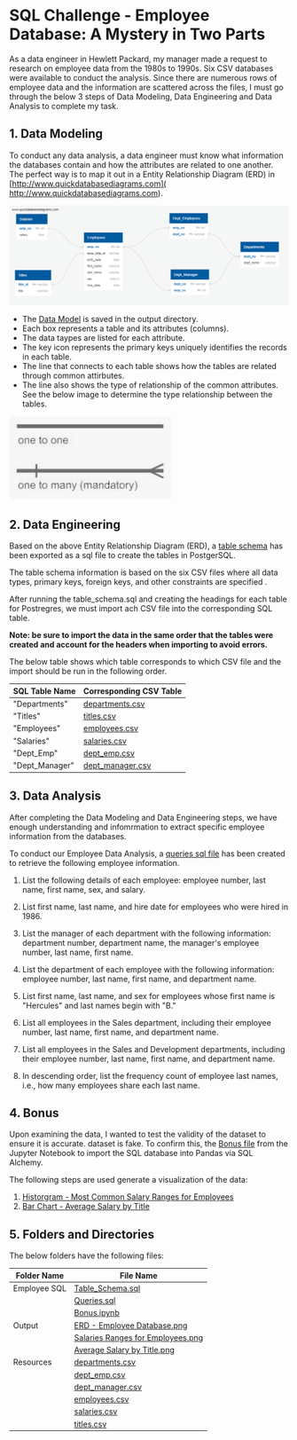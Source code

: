 # SQL Challenge - Employee Database: A Mystery in Two Parts

As a data engineer in Hewlett Packard, my manager made a request to research on employee data from the 1980s to 1990s. Six CSV databases were available to conduct the analysis. Since there are numerous rows of employee data and the information are scattered across the files, I must go through the below 3 steps of Data Modeling, Data Engineering and Data Analysis to complete my task.


## **1.  Data Modeling**

To conduct any data analysis, a data engineer must know what information the databases contain and how the attributes are related to one another. The perfect way is to map it out in a Entity Relationship Diagram (ERD) in  [http://www.quickdatabasediagrams.com]( http://www.quickdatabasediagrams.com).

![Image](https://github.com/cecileung1208/Homework/blob/master/Unit%207%20-%20SQL%20Challenge/Output%20Files/ERD%20-%20Employee%20Database.png)

* The [Data Model](https://github.com/cecileung1208/Homework/blob/master/Unit%207%20-%20SQL%20Challenge/Output%20Files/ERD%20-%20Employee%20Database.png) is saved in the output directory.
* Each box represents a table and its attributes (columns). 
* The data taypes are listed for each attribute.
* The key icon represents the primary keys uniquely identifies the records in each table.
* The line that connects to each table shows how the tables are related through common attirbutes.  
* The line also shows the type of relationship of the common attributes.  See the below image to determine the type relationship between the tables.

![Image](https://github.com/cecileung1208/Homework/blob/master/Unit%207%20-%20SQL%20Challenge/Output%20Files/Relationship.png)


    
## **2.  Data Engineering**

Based on the above Entity Relationship Diagram (ERD), a [table schema](https://github.com/cecileung1208/Homework/blob/master/Unit%207%20-%20SQL%20Challenge/Employee_SQL/Table_Schema.sql) has been exported as a sql file to create the tables in PostgerSQL.

The table schema information is based on the six CSV files where all data types, primary keys, foreign keys, and other constraints are specified .

After running the table_schema.sql and creating the headings for each table for Postregres, we must import ach CSV file into the corresponding SQL table. 

**Note: be sure to import the data in the same order that the tables were created and account for the headers when importing to avoid errors.**

The below table shows which table corresponds to which CSV file and the import should be run in the following order.

| SQL Table Name    | Corresponding CSV Table |
| ------------- | ------------- |
| "Departments"  | [departments.csv](https://github.com/cecileung1208/Homework/blob/master/Unit%207%20-%20SQL%20Challenge/Resources/departments.csv)  |
| "Titles"  | [titles.csv](https://github.com/cecileung1208/Homework/blob/master/Unit%207%20-%20SQL%20Challenge/Resources/titles.csv)  |
| "Employees"  | [employees.csv](https://github.com/cecileung1208/Homework/blob/master/Unit%207%20-%20SQL%20Challenge/Resources/employees.csv)  |
| "Salaries"  | [salaries.csv](https://github.com/cecileung1208/Homework/blob/master/Unit%207%20-%20SQL%20Challenge/Resources/salaries.csv)  |
| "Dept_Emp"  | [dept_emp.csv](https://github.com/cecileung1208/Homework/blob/master/Unit%207%20-%20SQL%20Challenge/Resources/dept_emp.csv)  |
| "Dept_Manager"  | [dept_manager.csv](https://github.com/cecileung1208/Homework/blob/master/Unit%207%20-%20SQL%20Challenge/Resources/dept_manager.csv)  |



## **3.  Data Analysis**

After completing the Data Modeling and Data Engineering steps, we have enough understanding and infomrmation to extract specific employee information from the databases. 

To conduct our Employee Data Analysis, a [queries sql file](https://github.com/cecileung1208/Homework/blob/master/Unit%207%20-%20SQL%20Challenge/Employee_SQL/Queries.sql) has been created to retrieve the following employee information.

1.  List the following details of each employee: employee number, last name, first name, sex, and salary.

2.  List first name, last name, and hire date for employees who were hired in 1986.

3.  List the manager of each department with the following information: department number, department name, the manager's employee number, last name, first name.

4.  List the department of each employee with the following information: employee number, last name, first name, and department name.

5.  List first name, last name, and sex for employees whose first name is "Hercules" and last names begin with "B."

6.  List all employees in the Sales department, including their employee number, last name, first name, and department name.

7.  List all employees in the Sales and Development departments, including their employee number, last name, first name, and department name.

8.  In descending order, list the frequency count of employee last names, i.e., how many employees share each last name.


## **4.  Bonus**

Upon examining the data, I wanted to test the validity of the dataset to ensure it is accurate. dataset is fake. To confirm this, the [Bonus file](https://github.com/cecileung1208/Homework/blob/master/Unit%207%20-%20SQL%20Challenge/Employee_SQL/Bonus.ipynb) from the Jupyter Notebook to import the SQL database into Pandas via SQL Alchemy.

The following steps are used generate a visualization of the data:

1.  [Historgram - Most Common Salary Ranges for Employees](https://github.com/cecileung1208/Homework/blob/master/Unit%207%20-%20SQL%20Challenge/Output%20Files/Salary%20Ranges%20for%20Employees.png)
2.  [Bar Chart - Average Salary by Title](https://github.com/cecileung1208/Homework/blob/master/Unit%207%20-%20SQL%20Challenge/Output%20Files/Average%20Salary%20by%20Title.png)

## **5.  Folders and Directories**

The below folders have the following files:

| Folder Name    | File Name |
| ------------- | ------------- |
| Employee SQL  | [Table_Schema.sql](https://github.com/cecileung1208/Homework/blob/master/Unit%207%20-%20SQL%20Challenge/Employee_SQL/Table_Schema.sql)  |
|               | [Queries.sql](https://github.com/cecileung1208/Homework/blob/master/Unit%207%20-%20SQL%20Challenge/Employee_SQL/Queries.sql)  |
|               | [Bonus.ipynb](https://github.com/cecileung1208/Homework/blob/master/Unit%207%20-%20SQL%20Challenge/Employee_SQL/Bonus.ipynb)  |
| Output        | [ERD - Employee Database.png](https://github.com/cecileung1208/Homework/blob/master/Unit%207%20-%20SQL%20Challenge/Output%20Files/ERD%20-%20Employee%20Database.png)  |
|               | [Salaries Ranges for Employees.png](https://github.com/cecileung1208/Homework/blob/master/Unit%207%20-%20SQL%20Challenge/Output%20Files/Salary%20Ranges%20for%20Employees.png)  |
|               | [Average Salary by Title.png](https://github.com/cecileung1208/Homework/blob/master/Unit%207%20-%20SQL%20Challenge/Output%20Files/Average%20Salary%20by%20Title.png)  |
| Resources   | [departments.csv](https://github.com/cecileung1208/Homework/blob/master/Unit%207%20-%20SQL%20Challenge/Resources/departments.csv)  |
|             | [dept_emp.csv](https://github.com/cecileung1208/Homework/blob/master/Unit%207%20-%20SQL%20Challenge/Resources/dept_emp.csv)  |
|             | [dept_manager.csv](https://github.com/cecileung1208/Homework/blob/master/Unit%207%20-%20SQL%20Challenge/Resources/dept_manager.csv)  |
|             | [employees.csv](https://github.com/cecileung1208/Homework/blob/master/Unit%207%20-%20SQL%20Challenge/Resources/employees.csv)  |
|             | [salaries.csv](https://github.com/cecileung1208/Homework/blob/master/Unit%207%20-%20SQL%20Challenge/Resources/salaries.csv)  |
|             | [titles.csv](https://github.com/cecileung1208/Homework/blob/master/Unit%207%20-%20SQL%20Challenge/Resources/titles.csv)  |
